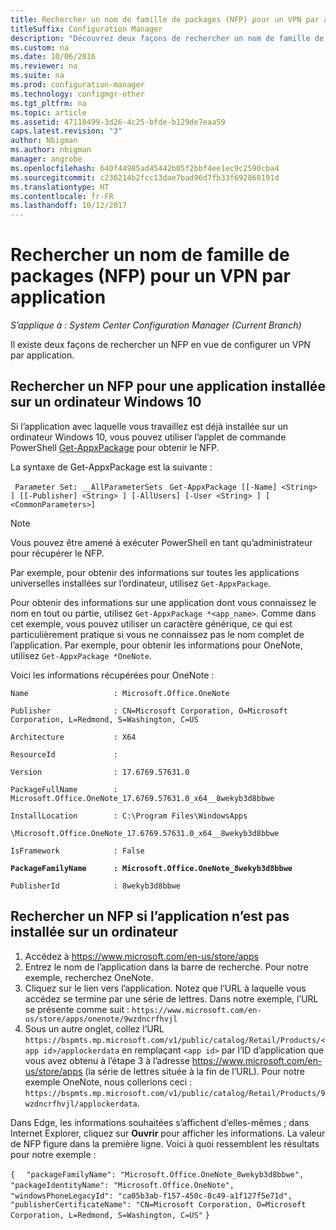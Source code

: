 ```yaml
---
title: Rechercher un nom de famille de packages (NFP) pour un VPN par application
titleSuffix: Configuration Manager
description: "Découvrez deux façons de rechercher un nom de famille de packages en vue de configurer un VPN par application."
ms.custom: na
ms.date: 10/06/2016
ms.reviewer: na
ms.suite: na
ms.prod: configuration-manager
ms.technology: configmgr-other
ms.tgt_pltfrm: na
ms.topic: article
ms.assetid: 47118499-3d26-4c25-bfde-b129de7eaa59
caps.latest.revision: "3"
author: Nbigman
ms.author: nbigman
manager: angrobe
ms.openlocfilehash: 640f44985ad45442b05f2bbf4ee1ec9c2590cba4
ms.sourcegitcommit: c236214b2fcc13dae7bad96d7fb33f692868191d
ms.translationtype: HT
ms.contentlocale: fr-FR
ms.lasthandoff: 10/12/2017
---
```

# <a name="find-a-package-family-name-pfn-for-per-app-vpn"></a>Rechercher un nom de famille de packages (NFP) pour un VPN par application

*S’applique à : System Center Configuration Manager (Current Branch)*


Il existe deux façons de rechercher un NFP en vue de configurer un VPN par application.

## <a name="find-a-pfn-for-an-app-thats-installed-on-a-windows-10-computer"></a>Rechercher un NFP pour une application installée sur un ordinateur Windows 10

Si l’application avec laquelle vous travaillez est déjà installée sur un ordinateur Windows 10, vous pouvez utiliser l’applet de commande PowerShell [Get-AppxPackage](https://technet.microsoft.com/library/hh856044.aspx) pour obtenir le NFP.

La syntaxe de Get-AppxPackage est la suivante :

` Parameter Set: __AllParameterSets`
` Get-AppxPackage [[-Name] <String> ] [[-Publisher] <String> ] [-AllUsers] [-User <String> ] [ <CommonParameters>]`

> [!NOTE]
> Vous pouvez être amené à exécuter PowerShell en tant qu’administrateur pour récupérer le NFP.

Par exemple, pour obtenir des informations sur toutes les applications universelles installées sur l’ordinateur, utilisez `Get-AppxPackage`.

Pour obtenir des informations sur une application dont vous connaissez le nom en tout ou partie, utilisez `Get-AppxPackage *<app_name>`. Comme dans cet exemple, vous pouvez utiliser un caractère générique, ce qui est particulièrement pratique si vous ne connaissez pas le nom complet de l’application. Par exemple, pour obtenir les informations pour OneNote, utilisez `Get-AppxPackage *OneNote`.


Voici les informations récupérées pour OneNote :

`Name                   : Microsoft.Office.OneNote`

`Publisher              : CN=Microsoft Corporation, O=Microsoft Corporation, L=Redmond, S=Washington, C=US`

`Architecture           : X64`

`ResourceId             :`

`Version                : 17.6769.57631.0`

`PackageFullName        : Microsoft.Office.OneNote_17.6769.57631.0_x64__8wekyb3d8bbwe`

`InstallLocation        : C:\Program Files\WindowsApps`

`\Microsoft.Office.OneNote_17.6769.57631.0_x64__8wekyb3d8bbwe`

`IsFramework            : False`

**`PackageFamilyName      : Microsoft.Office.OneNote_8wekyb3d8bbwe`**

`PublisherId            : 8wekyb3d8bbwe`



## <a name="find-a-pfn-if-the-app-is-not-installed-on-a-computer"></a>Rechercher un NFP si l’application n’est pas installée sur un ordinateur

1.  Accédez à https://www.microsoft.com/en-us/store/apps
2.  Entrez le nom de l’application dans la barre de recherche. Pour notre exemple, recherchez OneNote.
3.  Cliquez sur le lien vers l’application. Notez que l’URL à laquelle vous accédez se termine par une série de lettres. Dans notre exemple, l’URL se présente comme suit : `https://www.microsoft.com/en-us/store/apps/onenote/9wzdncrfhvjl`
4.  Sous un autre onglet, collez l’URL `https://bspmts.mp.microsoft.com/v1/public/catalog/Retail/Products/<app id>/applockerdata` en remplaçant `<app id>` par l’ID d’application que vous avez obtenu à l’étape 3 à l’adresse https://www.microsoft.com/en-us/store/apps (la série de lettres située à la fin de l’URL). Pour notre exemple OneNote, nous collerions ceci : `https://bspmts.mp.microsoft.com/v1/public/catalog/Retail/Products/9wzdncrfhvjl/applockerdata`.

Dans Edge, les informations souhaitées s’affichent d’elles-mêmes ; dans Internet Explorer, cliquez sur **Ouvrir** pour afficher les informations. La valeur de NFP figure dans la première ligne. Voici à quoi ressemblent les résultats pour notre exemple :


`{`
`  "packageFamilyName": "Microsoft.Office.OneNote_8wekyb3d8bbwe",`
`  "packageIdentityName": "Microsoft.Office.OneNote",`
`  "windowsPhoneLegacyId": "ca05b3ab-f157-450c-8c49-a1f127f5e71d",`
`  "publisherCertificateName": "CN=Microsoft Corporation, O=Microsoft Corporation, L=Redmond, S=Washington, C=US"`
`}`
